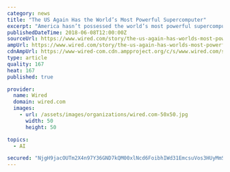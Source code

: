 ```yaml
---
category: news
title: "The US Again Has the World’s Most Powerful Supercomputer"
excerpt: "America hasn’t possessed the world’s most powerful supercomputer since ... and Innovation Foundation. The US may get there in 2021 if Summit’s successor, known as Aurora, is completed on schedule, but the program has previously had delays."
publishedDateTime: 2018-06-08T12:00:00Z
sourceUrl: https://www.wired.com/story/the-us-again-has-worlds-most-powerful-supercomputer/
ampUrl: https://www.wired.com/story/the-us-again-has-worlds-most-powerful-supercomputer/amp
cdnAmpUrl: https://www-wired-com.cdn.ampproject.org/c/s/www.wired.com/story/the-us-again-has-worlds-most-powerful-supercomputer/amp
type: article
quality: 167
heat: 167
published: true

provider:
  name: Wired
  domain: wired.com
  images:
    - url: /assets/images/organizations/wired.com-50x50.jpg
      width: 50
      height: 50

topics:
  - AI

secured: "NjgH9jacOUTm2X4n97Y36GND7kQM00xlNcd6FoibhIWd31EmcsuVos3HUyMmSxut/EQOY27B2XZ6ony6NNCWiuGU26dXjGRmQEyPYOYG+6ovFYU2VTttccWWA+wdO5mqPML2NMipu4vqETaPMqsO59qPzIbwv/dkE1CPCn2uAD+ZPxeC2s27cvh1NL5QzSKVR1j6CnQ0c0ydgyIDTiw8aJdZH+B6gMOueUUJqmNFqAxRdwZcZ6xh4AH8knzKJmYAnn//TIRs1TunigAgux+AOg==;MXelh8GqdA23f8CsWvFg8w=="
---
```


